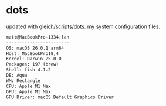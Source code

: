 # dots

updated with [gleich/scripts/dots](https://github.com/gleich/scripts/tree/main/dots). my system configuration files.

```txt
matt@MacBookPro-1334.lan 
------------------------ 
OS: macOS 26.0.1 arm64 
Host: MacBookPro18,4 
Kernel: Darwin 25.0.0 
Packages: 197 (brew) 
Shell: fish 4.1.2 
DE: Aqua 
WM: Rectangle 
CPU: Apple M1 Max 
GPU: Apple M1 Max 
GPU Driver: macOS Default Graphics Driver
```